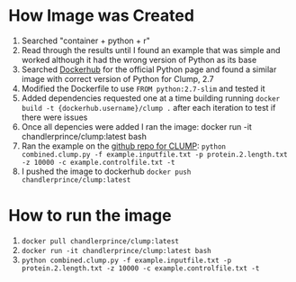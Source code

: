 # How Image was Created

1. Searched "container + python + r"
1. Read through the results until I found an example that was simple and worked although it had the wrong version of Python as its base
1. Searched [Dockerhub](https://hub.docker.com/) for the official Python page and found a similar image with correct version of Python for Clump, 2.7
1. Modified the Dockerfile to use ```FROM python:2.7-slim``` and tested it
1. Added dependencies requested one at a time building running ```docker build -t {dockerhub.username}/clump .``` after each iteration to test if there were issues
1. Once all depencies were added I ran the image: docker run -it chandlerprince/clump:latest bash
1. Ran the example on the [github repo for CLUMP](https://github.com/tycheleturner/CLUMP.git): ```python combined.clump.py -f example.inputfile.txt -p protein.2.length.txt -z 10000 -c example.controlfile.txt -t```
1. I pushed the image to dockerhub ```docker push chandlerprince/clump:latest```

# How to run the image
1. ```docker pull chandlerprince/clump:latest```
1. ```docker run -it chandlerprince/clump:latest bash```
1. ```python combined.clump.py -f example.inputfile.txt -p protein.2.length.txt -z 10000 -c example.controlfile.txt -t```